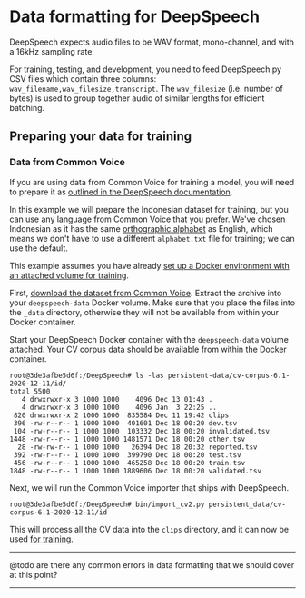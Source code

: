 # Data formatting for DeepSpeech

DeepSpeech expects audio files to be WAV format, mono-channel, and with a 16kHz sampling rate.

For training, testing, and development, you need to feed DeepSpeech.py CSV files which contain three columns: `wav_filename,wav_filesize,transcript`. The `wav_filesize` (i.e. number of bytes) is used to group together audio of similar lengths for efficient batching.

## Preparing your data for training

### Data from Common Voice

If you are using data from Common Voice for training a model, you will need to prepare it as [outlined in the DeepSpeech documentation](https://deepspeech.readthedocs.io/en/master/TRAINING.html#common-voice-training-data).

In this example we will prepare the Indonesian dataset for training, but you can use any language from Common Voice that you prefer. We've chosen Indonesian as it has the same [orthographic alphabet](ALPHABET.md) as English, which means we don't have to use a different `alphabet.txt` file for training; we can use the default.

This example assumes you have already [set up a Docker environment with an attached volume for training](TRAINING.md).

First, [download the dataset from Common Voice](https://commonvoice.mozilla.org/en/datasets). Extract the archive into your `deepspeech-data` Docker volume. Make sure that you place the files into the `_data` directory, otherwise they will not be available from within your Docker container.

Start your DeepSpeech Docker container with the `deepspeech-data` volume attached. Your CV corpus data should be available from within the Docker container.

 ```
 root@3de3afbe5d6f:/DeepSpeech# ls -las persistent-data/cv-corpus-6.1-2020-12-11/id/
 total 5500
    4 drwxrwxr-x 3 1000 1000    4096 Dec 13 01:43 .
    4 drwxrwxr-x 3 1000 1000    4096 Jan  3 22:25 ..
  820 drwxrwxr-x 2 1000 1000  835584 Dec 11 19:42 clips
  396 -rw-r--r-- 1 1000 1000  401601 Dec 18 00:20 dev.tsv
  104 -rw-r--r-- 1 1000 1000  103332 Dec 18 00:20 invalidated.tsv
 1448 -rw-r--r-- 1 1000 1000 1481571 Dec 18 00:20 other.tsv
   28 -rw-rw-r-- 1 1000 1000   26394 Dec 18 20:32 reported.tsv
  392 -rw-r--r-- 1 1000 1000  399790 Dec 18 00:20 test.tsv
  456 -rw-r--r-- 1 1000 1000  465258 Dec 18 00:20 train.tsv
 1848 -rw-r--r-- 1 1000 1000 1889606 Dec 18 00:20 validated.tsv
```

Next, we will run the Common Voice importer that ships with DeepSpeech.

```
root@3de3afbe5d6f:/DeepSpeech# bin/import_cv2.py persistent_data/cv-corpus-6.1-2020-12-11/id
```

This will process all the CV data into the `clips` directory, and it can now be used [for training](TRAINING.md). 

---

@todo are there any common errors in data formatting that we should cover at this point?

---
